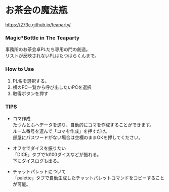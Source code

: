 
# お茶会の魔法瓶  


 https://273c.github.io/teaparty/

### Magic*Bottle in The Teaparty
事務所のお茶会卓PLたち専用の門の創造。  
リストが反映されないPLはたつはらくんまで。

### How to Use
1. PL名を選択する。
2. 横のPC一覧から呼び出したいPCを選択
3. 取得ボタンを押す

### TIPS
- コマ作成  
たつんとふへデータを送り、自動的にコマを作成することができます。  
ルーム番号を選んで「コマを作成」を押すだけ。  
部屋にパスワードがない場合は空欄のままOKを押してください。  

- オフセでダイスを振りたい  
「DICE」タブで1d100ダイスなどが振れる。  
下にダイスログも出る。  

- チャットパレットについて  
「palette」タブで自動生成したチャットパレットコマンドをコピーすることが可能。  
